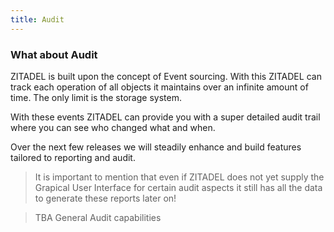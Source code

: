 ```yaml
---
title: Audit
---
```


### What about Audit

ZITADEL is built upon the concept of Event sourcing. With this ZITADEL can track each operation of all objects it maintains over an infinite amount of time. The only limit is the storage system.

With these events ZITADEL can provide you with a super detailed audit trail where you can see who changed what and when.

Over the next few releases we will steadily enhance and build features tailored to reporting and audit.

> It is important to mention that even if ZITADEL does not yet supply the Grapical User Interface for certain audit aspects it still has all the data to generate these reports later on!

> TBA General Audit capabilities
